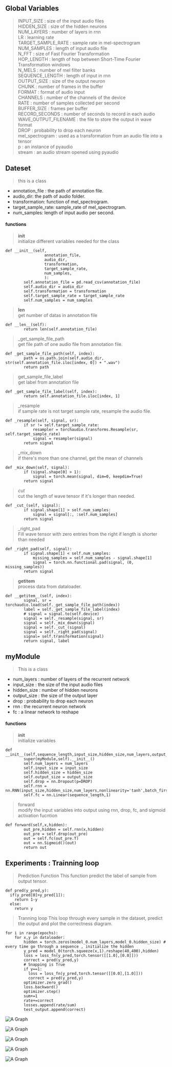 
## Global Variables
> INPUT_SIZE : size of the input audio files <br/>
> HIDDEN_SIZE :  size of the hidden neurons<br/>
> NUM_LAYERS : number of layers in rnn<br/>
> LR : learning rate<br/>
> TARGET_SAMPLE_RATE : sample rate in mel-spectrogram<br/>
> NUM_SAMPLES : length of input audio file<br/>
> N_FFT : size of Fast Fourier Transformation <br/>
> HOP_LENGTH : length of hop between Short-Time Fourier Transformation windows<br/>
> N_MELS : number of mel filter banks<br/>
> SEQUENCE_LENGTH : length of input in rnn<br/>
> OUTPUT_SIZE : size of the output neuron<br/>
> CHUNK : number of frames in the buffer<br/>
> FORMAT : format of audio input <br/>
> CHANNELS : number of the channels of the device<br/>
> RATE : number of samples collected per second<br/>
> BUFFER_SIZE : frames per buffer<br/>
> RECORD_SECONDS : number of seconds to record in each audio<br/>
> WAVE_OUTPUT_FILENAME : the file to store the output in wave format<br/>
> DROP : probability to drop each neuron<br/>
> mel_spectrogram : used as a transformation from an audio file into a tensor<br/>
> p : an instance of pyaudio<br/>
> stream : an audio stream opened using pyaudio<br/>
## Dateset
> this is a class
* annotation_file : the path of annotation file.
* audio_dir: the path of audio folder.
* transformation: function of mel_spectrogram.
* target_sample_rate: sample_rate of mel_spectrogram.
* num_samples: length of input audio per second.
#### functions
>__init__ <br/>
initialize different variables needed for the class
```code
def __init__(self,
                 annotation_file,
                 audio_dir,
                 transformation,
                 target_sample_rate,
                 num_samples,
                 ):  
        self.annotation_file = pd.read_csv(annotation_file)
        self.audio_dir = audio_dir
        self.transformation = transformation
        self.target_sample_rate = target_sample_rate
        self.num_samples = num_samples 
```
>__len__ <br/>
get number of datas in annotation file
```code
def __len__(self):
        return len(self.annotation_file)
```
>_get_sample_file_path <br/>
get file path of one audio file from annotation file.
```code
def _get_sample_file_path(self, index):
        path = os.path.join(self.audio_dir, str(self.annotation_file.iloc[index, 0]) + ".wav")
        return path
```
>get_sample_file_label <br/>
get label from annotation file
```code
def _get_sample_file_label(self, index):
        return self.annotation_file.iloc[index, 1]
```
>_resample <br/>
if sample rate is not target sample rate, resample the audio file.
```code
def _resample(self, signal, sr):
        if sr != self.target_sample_rate:
            resampler = torchaudio.transforms.Resample(sr, self.target_sample_rate)
            signal = resampler(signal)
        return signal
```
>_mix_down <br/>
if there's more than one channel, get the mean of channels
```code
def _mix_down(self, signal):
        if (signal.shape[0] > 1):
            signal = torch.mean(signal, dim=0, keepdim=True)
        return signal
```
>_cut_ <br/>
cut the length of wave tensor if it's longer than needed.
```code
def _cut_(self, signal):
        if signal.shape[1] > self.num_samples:
            signal = signal[:, :self.num_samples]
        return signal
```
>_right_pad <br/>
Fill wave tensor with zero entries from the right if length is shorter than needed
```code
def _right_pad(self, signal):
        if signal.shape[1] < self.num_samples:
            missing_samples = self.num_samples - signal.shape[1]
            signal = torch.nn.functional.pad(signal, (0, missing_samples))
        return signal
```
>__getitem__ <br/>
process data from dataloader.
```code
def __getitem__(self, index):
        signal, sr = torchaudio.load(self._get_sample_file_path(index))
        label = self._get_sample_file_label(index)
        # signal = signal.to(self.device)
        signal = self._resample(signal, sr)
        signal = self._mix_down(signal)
        signal = self._cut_(signal)
        signal = self._right_pad(signal)
        signal= self.transformation(signal)
        return signal, label
```

## myModule
> This is a class
* num_layers : number of layers of the recurrent network
* input_size : the size of the input audio files
* hidden_size : number of hidden neurons
* output_size : the size of the output layer
* drop : probability to drop each neuron
* rnn : the recurrent neuron network
* fc : a linear network to reshape
  
#### functions
>__init__ <br/>
initialize variables
```code
def __init__(self,sequence_length,input_size,hidden_size,num_layers,output_size):
        super(myModule,self).__init__()
        self.num_layers = num_layers
        self.input_size = input_size
        self.hidden_size = hidden_size
        self.output_size = output_size
        self.drop = nn.Dropout(p=DROP)
        self.rnn = nn.RNN(input_size,hidden_size,num_layers,nonlinearity='tanh',batch_first=True)
        self.fc = nn.Linear(sequence_length,1)
```
>forward <br/>
modify the input variables into output using rnn, drop, fc, and sigmoid activation fucntion
```code
def forward(self,x,hidden):
        out_pre,hidden = self.rnn(x,hidden)
        out_pre = self.drop(out_pre)
        out = self.fc(out_pre.T)
        out = nn.Sigmoid()(out)
        return out
```

## Experiments : Trainning loop

>Prediction Function
This function predict the label of sample from output tensor.
```
def pred(y_pred,y):
  if(y_pred[0]>y_pred[1]):
    return 1-y
  else:
    return y
```
>Tranning loop
This loop through every sample in the dataset, predict the output and plot the correctness diagram.
```code
for i in range(epochs):
    for x,y in dataloader:
        hidden = torch.zeros(model_0.num_layers,model_0.hidden_size) # every time go through a sequence , initialize the hidden
        y_pred = model_0(torch.squeeze(x,1).reshape(40,400),hidden)
        loss = loss_fn(y_pred,torch.tensor([[1.0],[0.0]]))
        correct = pred(y_pred,y)
        # Snapping is True
        if y==1:
          loss = loss_fn(y_pred,torch.tensor([[0.0],[1.0]]))
          correct = pred(y_pred,y)
        optimizer.zero_grad()
        loss.backward()
        optimizer.step()
        sum+=1
        rate+=correct
        losses.append(rate/sum)
        test_output.append(correct)
```
![A Graph](Assets/Figures/Figure_1.png)

![A Graph](Assets/Figures/Figure_2.png)

![A Graph](Assets/Figures/Figure_3(False).png)

![A Graph](Assets/Figures/Figure_4(Live).png)

![A Graph](Assets/Figures/Figure_5(Live20).png)
